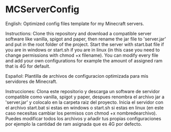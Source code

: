 # MCServerConfig
English:
Optimized config files template for my Minecraft servers.

Instructions:
Clone this repository and download a compatible server software like vanilla, spigot and paper, then rename the jar file to 'server.jar' and put in the root folder of the project.
Start the server with start.bat file if you are in windows or start.sh if you are in linux (in this case you need to change permissions with chmod +x filename).
You can modify every file and add your own configurations for example the amount of assigned ram that is 4G for default.


Español:
Plantilla de archivos de configuracion optimizada para mis servidores de Minecraft.

Instrucciones:
Clona este repositorio y descarga un software de servidor compatible como vanilla, spigot y paper, despues renombra el archivo jar a 'server.jar' y colocalo en la carpeta raiz del proyecto.
Inicia el servidor con el archivo start.bat si estas en windows o start.sh si estas en linux (en este caso necesitas cambiar los permisos con chmod +x nombredearchivo).
Puedes modificar todos los archivos y añadir tus propias configuraciones por ejemplo la cantidad de ram asignada que es 4G por defecto.
